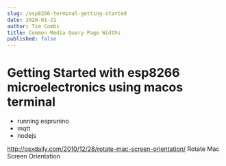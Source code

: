 ```yaml
---
slug: /esp8266-terminal-getting-started
date: 2020-01-21
author: Tim Combs
title: Common Media Query Page Widths
published: false
---
```


# Getting Started with esp8266 microelectronics using macos terminal

- running esprunino
- mqtt
- nodejs

http://osxdaily.com/2010/12/28/rotate-mac-screen-orientation/
Rotate Mac Screen Orientation
